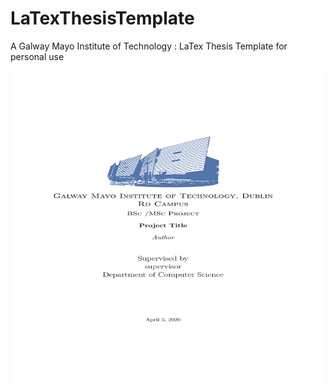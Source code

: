 # LaTexThesisTemplate
A  Galway Mayo Institute of Technology : LaTex Thesis Template for personal use




  <a href="https://github.com/OmalleyTomas98/LaTexThesisTemplate">
    <img src="CoverPhoto1.pdf" alt="" width="500" height="500">
  </a>
  
